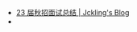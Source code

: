 - [23 届秋招面试总结 | Jckling's Blog](https://jckling.github.io/2022/11/30/Notes/23%20%E5%B1%8A%E7%A7%8B%E6%8B%9B%E9%9D%A2%E8%AF%95%E6%80%BB%E7%BB%93/)
- 